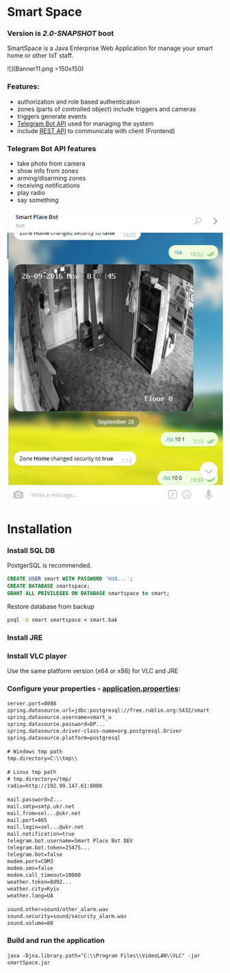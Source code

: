 #  Smart Space
### Version is *2.0-SNAPSHOT* boot

SmartSpace is a Java Enterprise Web Application for manage your smart home or other IoT staff.

![](Banner11.png =150x150)

### Features:

* authorization and role based authentication
* zones (parts of controlled object) include triggers and cameras
* triggers generate events
* [Telegram Bot API](https://github.com/rubenlagus/TelegramBots) used for managing the system
* include [REST API](RestAPI.md) to communicate with client (Frontend)

### Telegram Bot API features

* take photo from camera
* show info from zones
* arming/disarming zones
* receiving notifications
* play radio
* say something

![](TelegramBot.png)

# Installation

### Install SQL DB

PostgerSQL is recommended.

```SQL
CREATE USER smart WITH PASSWORD 'Hd8...';
CREATE DATABASE smartspace;
GRANT ALL PRIVILEGES ON DATABASE smartspace to smart;
```

Restore database from backup

```cmd
psql -U smart smartspace < smart.bak
```

### Install JRE

### Install VLC player

Use the same platform version (x64 or x86) for VLC and JRE

### Configure your properties - [application.properties](https://github.com/rublin/SmartSpace/resources/db/application.properties):

```
server.port=8088
spring.datasource.url=jdbc:postgresql://free.rublin.org:5432/smart
spring.datasource.username=smart_u
spring.datasource.password=DP...
spring.datasource.driver-class-name=org.postgresql.Driver
spring.datasource.platform=postgresql

# Windows tmp path
tmp.directory=C:\\tmp\\

# Linux tmp path
# tmp.directory=/tmp/
radio=http://192.99.147.61:8000

mail.password=Z...
mail.smtp=smtp.ukr.net
mail.from=sel...@ukr.net
mail.port=465
mail.login=sel...@ukr.net
mail.notification=true
telegram.bot.username=Smart Place Bot DEV
telegram.bot.token=25475...
telegram.bot=false
modem.port=COM3
modem.sms=false
modem.call_timeout=10000
weather.token=8d92...
weather.city=Kyiv
weather.lang=UA

sound.other=sound/other_alarm.wav
sound.security=sound/security_alarm.wav
sound.volume=80
```

### Build and run the application

```
java -Djna.library.path="C:\\Program Files\\VideoLAN\\VLC" -jar smartSpace.jar
```